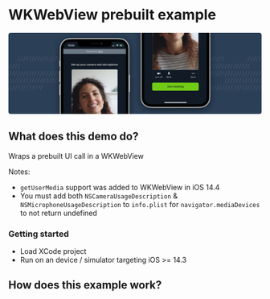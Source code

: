 # WKWebView prebuilt example

![WebViewPrebuilt](./image.png)

## What does this demo do?

Wraps a prebuilt UI call in a WKWebView

Notes:

- `getUserMedia` support was added to WKWebView in iOS 14.4
- You must add both `NSCameraUsageDescription` & `NSMicrophoneUsageDescription` to `info.plist` for `navigator.mediaDevices` to not return undefined

### Getting started

- Load XCode project
- Run on an device / simulator targeting iOS >= 14.3

## How does this example work?
